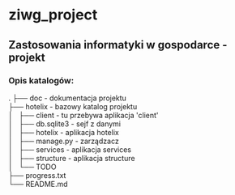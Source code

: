 ziwg_project
============

Zastosowania informatyki w gospodarce - projekt
------------

### Opis katalogów:

.
├── doc              - dokumentacja projektu   
├── hotelix          - bazowy katalog projektu     
│   ├── client      - tu przebywa aplikacja 'client'    
│   ├── db.sqlite3  - sejf z danymi    
│   ├── hotelix     - aplikacja hotelix   
│   ├── manage.py   - zarządzacz    
│   ├── services    - aplikacja services   
│   ├── structure   - aplikacja structure   
│   └── TODO    
├── progress.txt    
└── README.md     



